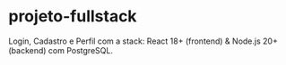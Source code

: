# projeto-fullstack
Login, Cadastro e Perfil com a stack: React 18+ (frontend) &amp; Node.js 20+ (backend) com PostgreSQL.
